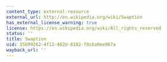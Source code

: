 ```yaml
---
content_type: external-resource
external_url: http://en.wikipedia.org/wiki/Swaption
has_external_license_warning: true
license: https://en.wikipedia.org/wiki/All_rights_reserved
status: ''
title: Swaption
uid: 35b99262-4f12-462d-8182-f0c6a0ee967a
wayback_url: ''
---
```

